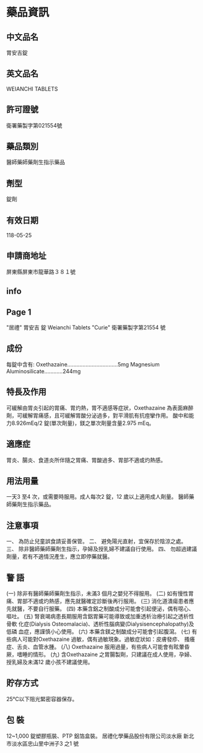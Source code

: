
# 藥品資訊
## 中文品名
胃安吉錠
## 英文品名
WEIANCHI TABLETS
## 許可證號
衛署藥製字第021554號
## 藥品類別
醫師藥師藥劑生指示藥品
## 劑型
錠劑
## 有效日期
118-05-25
## 申請商地址
屏東縣屏東市龍華路３８１號
## info
## Page 1

"居禮" 胃安吉 錠
Weianchi Tablets "Curie"
衛署藥製字第21554 號
## 成份
每錠中含有:
Oxethazaine……………………………5mg
Magnesium Aluminosilicate…………244mg
## 特長及作用

可緩解由胃炎引起的胃痛、胃灼熱，胃不適感等症狀，Oxethazaine 為表面麻醉
劑，可緩解胃痛感，且可緩解胃酸分泌過多，對平滑肌有抗痙攣作用。
酸中和能力8.926mEq/2 錠(單次劑量)，鎂之單次劑量含量2.975 mEq。
## 適應症

胃炎、腸炎、食道炎所伴隨之胃痛、胃酸過多、胃部不適或灼熱感。
## 用法用量

一天3 至4 次，或需要時服用。成人每次2 錠，12 歲以上適用成人劑量。
醫師藥師藥劑生指示藥品。
## 注意事項

一、 為防止兒童誤食請妥善保管。
二、 避免陽光直射，宜保存於陰涼之處。
三、 除非醫師藥師藥劑生指示，孕婦及授乳婦不建議自行使用。
四、 勿超過建議劑量，若有不適情況產生，應立即停藥就醫。
## 警     語
(一) 除非有醫師藥師藥劑生指示，未滿3 個月之嬰兒不得服用。
(二) 如有慢性胃痛、胃部不適或灼熱感，應先就醫確定診斷後再行服用。
(三) 消化道潰瘍患者應先就醫，不要自行服藥。
(四) 本藥含鋁之制酸成分可能會引起便泌，偶有噁心、嘔吐。
(五) 腎衰竭病患長期服用含鋁胃藥可能導致或加重透析治療引起之透析性骨軟
化症(Dialysis Osteomalacia)、透析性腦病變(Dialysisencephalopathy)及低磷
血症，應謹慎小心使用。
(六) 本藥含鎂之制酸成分可能會引起腹瀉。
(七) 有些病人可能對Oxethazaine 過敏，偶有過敏現象。過敏症狀如：皮膚發疹、
搔癢症、舌炎、血管水腫。
(八) Oxethazaine 服用過量，有些病人可能會有眩暈昏厥，嗜睡的情形。
(九) 含Oxethazaine 之胃腸製劑，只建議在成人使用，孕婦、授乳婦及未滿12
歲小孩不建議使用。
## 貯存方式

25℃以下阻光緊密容器保存。
## 包    裝

12~1,000 錠塑膠瓶裝、PTP 鋁箔盒裝。
居禮化學藥品股份有限公司淡水廠
新北市淡水區忠山里中洲子3 之1 號
